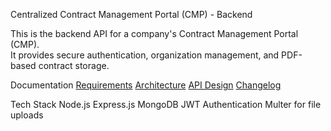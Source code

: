 Centralized Contract Management Portal (CMP) - Backend

This is the backend API for a company's Contract Management Portal (CMP).  
It provides secure authentication, organization management, and PDF-based contract storage.

Documentation
[Requirements](docs/requirements.md)
[Architecture](docs/architecture.md)
[API Design](docs/api-design.md)
[Changelog](docs/changelog.md)

Tech Stack
Node.js
Express.js
MongoDB
JWT Authentication
Multer for file uploads
